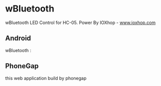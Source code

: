 # wBluetooth
wBluetooth LED Control for HC-05. Power By IOXhop - www.ioxhop.com

## Android
wBluetooth : 

## PhoneGap
this web application build by phonegap
